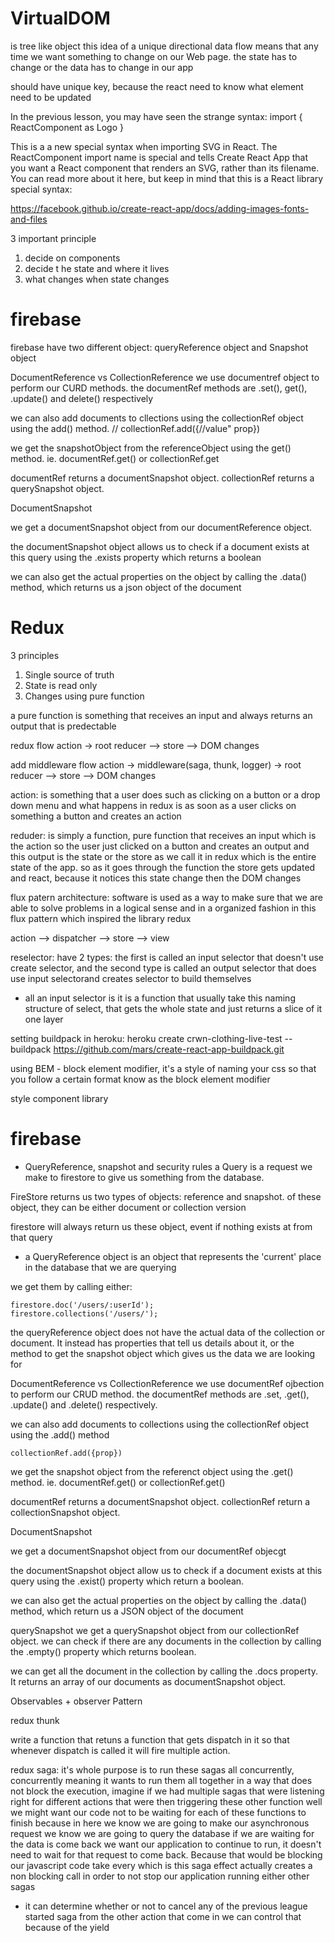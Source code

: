 # VirtualDOM

is tree like object
this idea of a unique directional data flow means that any time we want
something to change on our Web page. the state has to change or the data has to change in our app

should have unique key, because the react need to know what element need to be updated

In the previous lesson, you may have seen the strange syntax: import { ReactComponent as Logo }

This is a a new special syntax when importing SVG in React. The ReactComponent import name is special and tells Create React App that you want a React component that renders an SVG, rather than its filename. You can read more about it here, but keep in mind that this is a React library special syntax:

https://facebook.github.io/create-react-app/docs/adding-images-fonts-and-files

3 important principle

1. decide on components
2. decide t he state and where it lives
3. what changes when state changes

# firebase

firebase have two different object: queryReference object and Snapshot object

DocumentReference vs CollectionReference
we use documentref object to perform our CURD methods. the documentRef methods are .set(), get(), .update() and delete() respectively

we can also add documents to cllections using the collectionRef object using the add() method. // collectionRef.add({//value" prop})

we get the snapshotObject from the referenceObject using the get() method. ie. documentRef.get() or collectionRef.get

documentRef returns a documentSnapshot object.
collectionRef returns a querySnapshot object.

DocumentSnapshot

we get a documentSnapshot object from our documentReference object.

the documentSnapshot object allows us to check if a document exists at this query using the .exists property which returns a boolean

we can also get the actual properties on the object by calling the .data() method, which returns us a json object of the document

# Redux

3 principles

1. Single source of truth
2. State is read only
3. Changes using pure function

a pure function is something that receives an input and always returns an output that is predectable

redux flow
action -> root reducer --> store --> DOM changes

add middleware flow
action -> middleware(saga, thunk, logger) -> root reducer --> store --> DOM changes

action: is something that a user does such as clicking on a button or a drop down menu and what happens in redux is as soon as a user clicks on something a button and creates an action

reduder: is simply a function, pure function that receives an input which is the action so the user just clicked on a button and creates an output and this output is the state or the store as we call it in redux which is the entire state of the app. so as it goes through the function the store gets updated and react, because it notices this state change then the DOM changes

flux patern architecture: software is used as a way to make sure that we are able to solve problems in a logical sense and in a organized fashion in this flux pattern which inspired the library redux

action --> dispatcher --> store --> view

reselector: have 2 types:
the first is called an input selector that doesn't use create selector, and the second type is called an output selector that
does use input selectorand creates selector to build themselves

- all an input selector is it is a function that usually take this naming structure of select, that gets the whole state and just returns a slice of it one layer

setting buildpack in heroku: heroku create crwn-clothing-live-test --buildpack https://github.com/mars/create-react-app-buildpack.git

using BEM - block element modifier, it's a style of naming your css so that you follow a certain format know as the block element modifier

style component library

# firebase

- QueryReference, snapshot and security rules
  a Query is a request we make to firestore to give us something from the database.

FireStore returns us two types of objects: reference and snapshot. of these object, they can be either document or collection version

firestore will always return us these object, event if nothing exists at from that query

- a QueryReference object is an object that represents the 'current' place in the database that we are querying

we get them by calling either:

```
firestore.doc('/users/:userId');
firestore.collections('/users/');
```

the queryReference object does not have the actual data of the collection or document. It instead has properties that tell us details about it, or the method to get the snapshot object which gives us the data we are looking for

DocumentReference vs CollectionReference
we use documentRef ojbection to perform our CRUD method. the documentRef methods are .set, .get(), .update() and .delete() respectively.

we can also add documents to collections using the collectionRef object using the .add() method

```
collectionRef.add({prop})
```

we get the snapshot object from the referenct object using the .get() method. ie. documentRef.get() or collectionRef.get()

documentRef returns a documentSnapshot object.
collectionRef return a collectionSnapshot object.

DocumentSnapshot

we get a documentSnapshot object from our documentRef objecgt

the documentSnapshot object allow us to check if a document exists at this query using the .exist() property which return a boolean.

we can also get the actual properties on the object by calling the .data() method, which return us a JSON object of the document

querySnapshot
we get a querySnapshot object from our collectionRef object. we can check if there are any documents in the collection by calling the .empty() property which returns boolean.

we can get all the document in the collection by calling the .docs property. It returns an array of our documents as documentSnapshot object.

Observables + observer Pattern

redux thunk

write a function that retuns a function that gets dispatch in it so that whenever dispatch is called it will fire multiple action.

redux saga:
it's whole purpose is to run these sagas all concurrently, concurrently meaning it wants to run them all together
in a way that does not block the execution, imagine if we had multiple sagas that were listening right for different actions that were then
triggering these other function well we might want our code not to be waiting for each of these functions to finish because in here we know we are going to make our asynchronous request
we know we are going to query the database if we are waiting for the data is come back we want our application to continue to run, it doesn't need to wait for that request to come back. Because that would be blocking our javascript code
take every which is this saga effect actually creates a non blocking call in order to not stop our application running either other sagas

- it can determine whether or not to cancel any of the previous league started saga from the other action that come in we can control that because of the yield
